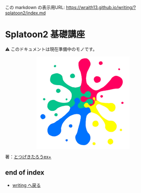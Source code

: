 <!--[NOWRITING]-->
<link rel="canonical" href="https://wraith13.github.io/writing/?splatoon2/index.md" />
この markdown の表示用URL: <a rel="canonical" href="https://wraith13.github.io/writing/?splatoon2/index.md">https://wraith13.github.io/writing/?splatoon2/index.md</a>
<!--[/NOWRITING]-->
<!--[REMARK-CONFIG]
{
    "ratio": "16:9",
    "title": "Splatoon2 基礎講座",
    "favicon": "splash.1024.png"
}
-->
<!--[REMARK]-->
<!--[THEME] ../theme/chocolate.css -->
<!--[THEME] ../animation/fade.css -->
<!--[/REMARK]-->
<!--[AUTOPAGESEPARATE] true -->
<!--[REVEAL-THEME] BLACK -->
<!--[REVEAL-TRANSITION] CONCAVE -->

<!--[NOREVEAL]-->

# Splatoon2 基礎講座

<!--[/NOREVEAL]-->
<!--[REVEAL/]# Splatoon

基礎講座-->

⚠ このドキュメントは現在準備中のモノです。

<img alt="splash" src="splash.1024.png" style="display:block;width:300px;height:300px;margin-left:auto;margin-right:auto;border-style:none;background:none;box-shadow:none;">

<!--[WRITING/]<span style="display:block;margin-left:auto;margin-right:auto;font-size:0.7em;width:450px;text-align:center;white-space:pre;">[markdown](?markdown) | [remark](?remark) | [reveal](?reveal)</span>-->

<!--[NOMD/]>>>-->
<!--
class: center, middle
-->

著：[とつげきたろうex+](totsugekitarouexp.md)

<!--[NOWRITING/]
## 基本

- [始めに](introduction.md)
- [塗り](painting.md)
- [撃ち合い](shooting.md)
- [立ち回り](playing.md)
- [チーム](team.md)
- [読み](reading.md)
- [スペシャル](special.md)
- [ギアパワー](gearpower.md)

## ルール別の立ち回り

- [ナワバリ](turfwar.md)
- [ガチエリア](splatzones.md)
- [ガチヤグラ](towercontrol.md)
- [ガチホコ](rainmaker.md)
- [ガチアサリ](clamblitz.md)

## その他

- [サーモンラン](salmonrun.md)
- [そのた](etc.md)
-->

## end of index

- [writing へ戻る](../index.md)
